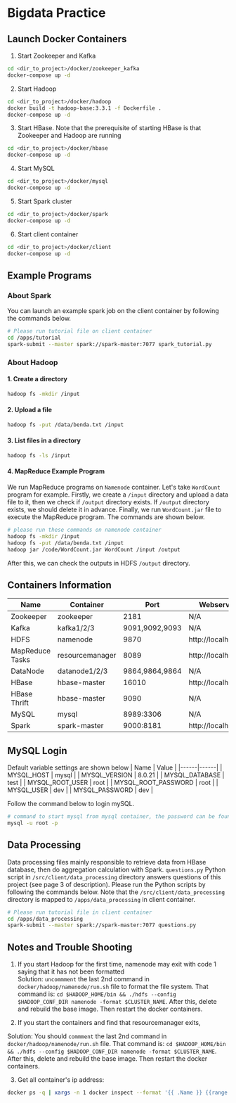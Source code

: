 # Bigdata Practice

## Launch Docker Containers
1. Start Zookeeper and Kafka
```bash
cd <dir_to_project>/docker/zookeeper_kafka
docker-compose up -d
```
2. Start Hadoop
```bash
cd <dir_to_project>/docker/hadoop
docker build -t hadoop-base:3.3.1 -f Dockerfile .
docker-compose up -d
```
3. Start HBase. Note that the prerequisite of starting HBase is that Zookeeper and Hadoop are running
```bash
cd <dir_to_project>/docker/hbase
docker-compose up -d
```
4. Start MySQL
```bash
cd <dir_to_project>/docker/mysql
docker-compose up -d
```
5. Start Spark cluster
```bash
cd <dir_to_project>/docker/spark
docker-compose up -d
```
6. Start client container
```bash
cd <dir_to_project>/docker/client
docker-compose up -d
```

## Example Programs

### About Spark

You can launch an example spark job on the client container by following the commands below. 
```bash
# Please run tutorial file on client container
cd /apps/tutorial
spark-submit --master spark://spark-master:7077 spark_tutorial.py
```

### About Hadoop
#### 1. Create a directory
```bash
hadoop fs -mkdir /input
```

#### 2. Upload a file
```bash
hadoop fs -put /data/benda.txt /input
```

#### 3. List files in a directory
```bash
hadoop fs -ls /input
```

#### 4. MapReduce Example Program
We run MapReduce programs on `Namenode` container. Let's take `WordCount` program for example. Firstly, we create a `/input` directory and upload a data file to it, then we check if `/output` directory exists. If `/output` directory exists, we should delete it in advance. Finally, we run `WordCount.jar` file to execute the MapReduce program. The commands are shown below. 
```bash
# please run these commands on namenode container
hadoop fs -mkdir /input
hadoop fs -put /data/benda.txt /input
hadoop jar /code/WordCount.jar WordCount /input /output
```
After this, we can check the outputs in HDFS `/output` directory. 

## Containers Information
| Name | Container | Port | Webserver Link |
|------|------|-----|-----|
| Zookeeper | zookeeper | 2181 | N/A |
| Kafka | kafka1/2/3 | 9091,9092,9093 | N/A |
| HDFS | namenode | 9870 | http://localhost:9870 |
| MapReduce Tasks | resourcemanager | 8089 | http://localhost:8089 |
| DataNode | datanode1/2/3 | 9864,9864,9864 | N/A |
| HBase | hbase-master | 16010 | http://localhost:16010 |
| HBase Thrift | hbase-master | 9090 | N/A |
| MySQL | mysql | 8989:3306 | N/A |
| Spark | spark-master | 9000:8181 | http://localhost:9000 |

## MySQL Login
Default variable settings are shown below
| Name | Value |
|------|------|
| MYSQL_HOST | mysql |
| MYSQL_VERSION | 8.0.21 |
| MYSQL_DATABASE | test |
| MYSQL_ROOT_USER | root |
| MYSQL_ROOT_PASSWORD | root |
| MYSQL_USER | dev |
| MYSQL_PASSWORD | dev |

Follow the command below to login mySQL.
```bash
# command to start mysql from mysql container, the password can be found from the table above
mysql -u root -p
```

## Data Processing
Data processing files mainly responsible to retrieve data from HBase database, then do aggregation calculation with Spark. `questions.py` Python script in `/src/client/data_processing` directory answers questions of this project (see page 3 of description). Please run the Python scripts by following the commands below. Note that the  `/src/client/data_processing` directory is mapped to `/apps/data_processing` in client container. 
```bash
# Please run tutorial file in client container
cd /apps/data_processing
spark-submit --master spark://spark-master:7077 questions.py
```

## Notes and Trouble Shooting
1. If you start Hadoop for the first time, namenode may exit with code 1 saying that it has not been formatted \
Solution: `uncommment` the last 2nd command in `docker/hadoop/namenode/run.sh` file to format the file system. That command is: `cd $HADOOP_HOME/bin && ./hdfs --config $HADOOP_CONF_DIR namenode -format $CLUSTER_NAME`. After this, delete and rebuild the base image. Then restart the docker containers. 

2. If you start the containers and find that resourcemanager exits, 

Solution: You should `commment` the last 2nd command in `docker/hadoop/namenode/run.sh` file. That command is: `cd $HADOOP_HOME/bin && ./hdfs --config $HADOOP_CONF_DIR namenode -format $CLUSTER_NAME`. After this, delete and rebuild the base image. Then restart the docker containers. 

3. Get all container's ip address: 
```bash
docker ps -q | xargs -n 1 docker inspect --format '{{ .Name }} {{range .NetworkSettings.Networks}} {{.IPAddress}}{{end}}' | sed 's#^/##';
```